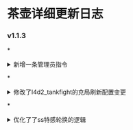 # 茶壶详细更新日志
### v1.1.3
*<details><summary>新增一条管理员指令</summary>
    *内容: 新增!lazer与!ls为管理员获取镭射
    *文件:

        1.  addons/sourcemod/plugins/5_Server/
        2.  addons/sourcemod/scripting/1_Plugins_of_TeaPot/
</details>

*<details><summary>修改了l4d2_tankfight的克局刷新配置变更</summary>

    *内容：克局修改刷特数量由拦截刷特改为自杀以兼容ss的轮换刷特
    *文件：
       
        1.  addons/sourcemod/plugins/4_General/
        2.  addons/sourcemod/scripting/1_Plugins_of_TeaPot/
</details>

*<details><summary>优化了了ss特感轮换的逻辑</summary>

    *内容：写入现在会读取场上特感了
    *文件：

        1.  addons/sourcemod/plugins/disabled/
        2.  addons/sourcemod/scripting/1_Plugins_of_TeaPot/
</details>
